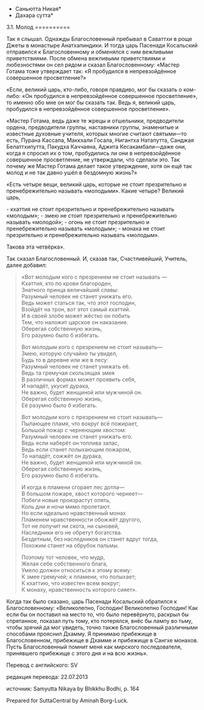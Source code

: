 * Саньютта Никая*
* Дахара сутта*

3\.1\. Молод
\=\=\=\=\=\=\=\=\=\=

Так я слышал\. Однажды Благословенный пребывал в Саваттхи в роще Джеты в монастыре Анатхапиндики\. И тогда царь Пасенади Косальский отправился к Благословенному и обменялся с ним вежливыми приветствиями\. После обмена вежливыми приветствиями и любезностями он сел рядом и сказал Благословенному: «Мастер Готама тоже утверждает так: «Я пробудился в непревзойдённое совершенное просветление?»

«Если, великий царь, кто\-либо, говоря правдиво, мог бы сказать о ком\-либо: «Он пробудился в непревзойдённое совершенное просветление», то именно обо мне он мог бы сказать так\. Ведь я, великий царь, пробудился в непревзойдённое совершенное просветление»\.

«Мастер Готама, ведь даже те жрецы и отшельники, предводители ордена, предводители группы, наставники группы, знаменитые и известные духовные учителя, которых многие считают святыми—то есть, Пурана Кассапа, Маккхали Госала, Нигантха Натапутта, Санджая Белаттхипутта, Пакудха Каччаяна, Аджита Кесакамбали—даже они, когда я спросил их о том, пробудились ли они в непревзойдённое совершенное просветление, не утверждали, что сделали это\. Так почему же Мастер Готама делает такое утверждение, хотя он ещё так молод и не так давно ушёл в бездомную жизнь?»

«Есть четыре вещи, великий царь, которые не стоит презрительно и пренебрежительно называть «молодыми»\. Какие четыре? Великий царь,

\- кхаттия не стоит презрительно и пренебрежительно называть «молодым»;
\- змею не стоит презрительно и пренебрежительно называть «молодой»;
\- огонь не стоит презрительно и пренебрежительно называть «молодым»;
\- монаха не стоит презрительно и пренебрежительно называть «молодым»\.

Такова эта четвёрка»\.

Так сказал Благословенный\. И, сказав так, Счастливейший, Учитель, далее добавил:

> «Вот молодым кого с презрением не стоит называть —  
> Кхаттия, кто по крови благороден,  
> Знатного принца величайший славы:  
> Разумный человек не станет унижать его\.  
> Ведь может статься так, что этот господин,  
> Взойдёт на трон, вот этот самый кхаттий\.  
> И в своей злобе может жёстко он побить  
> Тем, что наложит царское он наказание\.  
> Оберегая собственную жизнь,  
> Его разумно было б избегать\.  
>   
> Вот молодым кого с презрением не стоит называть—  
> Змею, которую случайно ты увидел,  
> Будь то в деревне или же в лесу:  
> Разумный человек не станет унижать её\.  
> Ведь та гремучая скользящая змея  
> В различных формах может проявить себя,  
> И нападёт, укусит дурака,  
> Не важно, будет женщиной или мужчиной он\.  
> Оберегая собственную жизнь,  
> Её разумно было б избегать\.  
>   
> Вот молодым кого с презрением не стоит называть—  
> Пылающее пламя, что вокруг всё пожирает,  
> Большой пожар с чернеющим хвостом:  
> Разумный человек не станет унижать его\.  
> Ведь если наберёт он топлива запас,  
> Ведь если станет полыхающим пожаром,  
> То нападёт, сожжёт он дурака,  
> Не важно, будет женщиной или мужчиной он\.  
> Оберегая собственную жизнь,  
> Его разумно было б избегать\.  
>   
> И когда в пламени сгорает лес дотла—  
> В большом пожаре, хвост которого чернеет—  
> Побеги новые произрастут опять,  
> Коль дни и ночи мимо пролетают\.  
> Но если идеально нравственный монах  
> Пламенем нравственности обожжёт другого,  
> Тот не получит ни скота, ни сыновей,  
> Наследники его не обретут богатства\.  
> Бездетным, без наследников он станет вдруг тогда,  
> Похожим станет на обрубок пальмы\.  
>   
> Поэтому тот человек, что мудр,  
> Желая себе собственного блага,  
> Умело должен относиться к этому всему:  
> К змее гремучей; к пламени, что полыхает;  
> К кхаттию, что известен всем вокруг;  
> К монаху, нравственность которого сияет»\.

Когда так было сказано, царь Пасенади Косальский обратился к Благословенному: «Великолепно, Господин\! Великолепно Господин\! Как если бы он поставил на место то, что было перевёрнуто, раскрыл бы спрятанное, показал путь тому, кто потерялся, внёс бы лампу во тьму, чтобы зрячий да мог увидеть, точно также Благословенный различными способами прояснил Дхамму\. Я принимаю прибежище в Благословенном, прибежище в Дхамме и прибежище в Сангхе монахов\. Пусть Благословенный помнит меня как мирского последователя, принявшего прибежище с этого дня и на всю жизнь»\.

Перевод с английского: SV

редакция перевода: 22\.07\.2013

источник: Samyutta Nikaya by Bhikkhu Bodhi, p\. 164

Prepared for SuttaCentral by Aminah Borg\-Luck\.